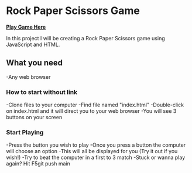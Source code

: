 # Rock Paper Scissors Game
**[Play Game Here](https://ans0nii.github.io/rock-paper-scissors/)**

In this project I will be creating a Rock Paper Scissors game using JavaScript and HTML.

## What you need
-Any web browser

### How to start without link
-Clone files to your computer
-Find file named "index.html"
-Double-click on index.html and it will direct you to your web browser
-You will see 3 buttons on your screen


### Start Playing
-Press the button you wish to play
-Once you press a button the computer will choose an option
-This will all be displayed for you (Try it out if you wish!)
-Try to beat the computer in a first to 3 match
-Stuck or wanna play again? Hit F5git push main


